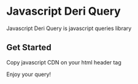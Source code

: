 # Javascript Deri Query
Javascript Deri Query is javascript queries library

## Get Started
Copy javascript CDN on your html header tag
  
  <script src="https://deri-kurniawan.w3spaces.com/JDQuery.js"></script>
  
Enjoy your query!
